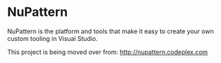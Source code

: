 NuPattern
=========

NuPattern is the platform and tools that make it easy to create your own custom tooling in Visual Studio.

This project is being moved over from: http://nupattern.codeplex.com
